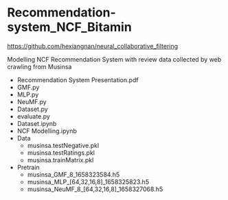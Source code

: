 # Recommendation-system_NCF_Bitamin
https://github.com/hexiangnan/neural_collaborative_filtering

Modelling NCF Recommendation System with review data collected by web crawling from Musinsa

- Recommendation System Presentation.pdf
- GMF.py
- MLP.py
- NeuMF.py
- Dataset.py
- evaluate.py
- Dataset.ipynb
- NCF Modelling.ipynb
- Data
  * musinsa.testNegative.pkl
  * musinsa.testRatings.pkl
  * musinsa.trainMatrix.pkl
- Pretrain
  * musinsa_GMF_8_1658323584.h5
  * musinsa_MLP_[64,32,16,8]_1658325823.h5
  * musinsa_NeuMF_8_[64,32,16,8]_1658327068.h5
